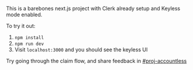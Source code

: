 This is a barebones next.js project with Clerk already setup and Keyless mode enabled.

To try it out:

1. `npm install`
2. `npm run dev`
3. Visit `localhost:3000` and you should see the keyless UI

Try going through the claim flow, and share feedback in [#proj-accountless](https://clerkinc.slack.com/archives/C07TULN3J3Y)
